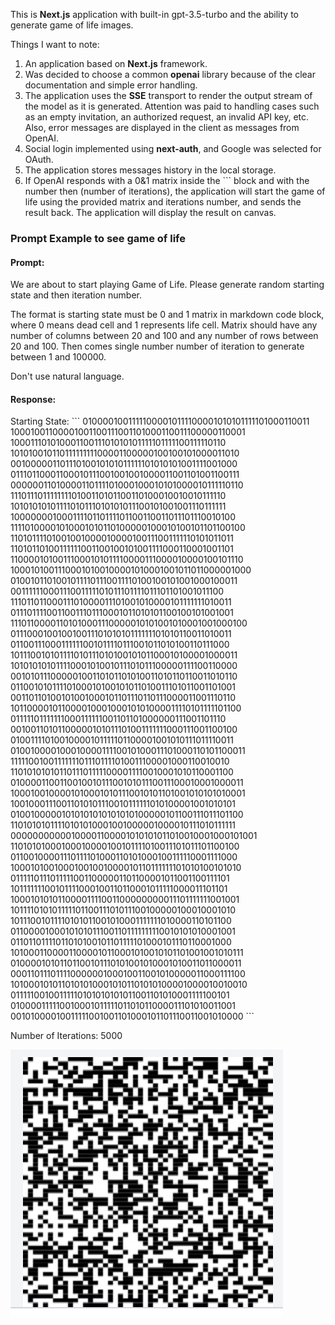 This is **Next.js** application with built-in gpt-3.5-turbo and the ability to generate game of life images.

Things I want to note:
1. An application based on **Next.js** framework.
2. Was decided to choose a common **openai** library because of the clear documentation and simple error handling.
3. The application uses the **SSE** transport to render the output stream of the model as it is generated. Attention was paid to handling cases such as an empty invitation, an authorized request, an invalid API key, etc. Also, error messages are displayed in the client as messages from OpenAI.
4. Social login implemented using **next-auth**, and Google was selected for OAuth.
5. The application stores messages history in the local storage.
6. If OpenAI responds with a 0&1 matrix inside the ``` block and with the number then (number of iterations), the application will start the game of life using the provided matrix and iterations number, and sends the result back. The application will display the result on canvas.

### Prompt Example to see game of life

#### Prompt:
We are about to start playing Game of Life. Please generate random starting state and then iteration number.

The format is starting state must be 0 and 1 matrix in markdown code block, where 0 means dead cell and 1 represents life cell.
Matrix should have any number of columns between 20 and 100 and any number of rows between 20 and 100. Then comes single number number of iteration to generate between 1 and 100000.

Don't use natural language.

#### Response:
Starting State:
\```
01000010011111000010111100001010101111101000110011
10001001100001001100111001101000110011100000110001
10001110101000110011101010101111101111100111110110
10101001011011111111100001100000100100101000011010
00100000110111010010101011111101010101001111001000
01110110001100010111001001001000011001101001100111
00000011010000110111101000100010101000010111110110
11101110111111110100110101100110100010010010111110
10101010101111010111010101011100101001001110111111
10000000100011110110111101100110011011101110010100
11110100001010001010110100000100010100101101100100
11010111101001001000010000100111001111110101011011
11010110100111111001100100101001111000110001001101
11000010100111000101011110000111000010000100101110
10001010011100010100100001010001001011011000001000
01001011010010111101110011110100100101001000100011
00111111000111001111101011101111011101101001011100
11101101100011101000011101001010000101111111010011
01110111100110011101110001011010101100100101001001
11101100001101010001110000010101001010001001000100
01110001001001001110101010111111101010110011010011
01100111000111111001011110111001011010100110111000
10111001010111101011101010010101100010100001000011
10101010101111000101001011101011100000111100110000
00101011100000100110101101010011010110110011010110
01100101011110100010100101011010011101011001101001
00110110100101001000101101110110111000011001110110
10110000101100001000100010101000011110101111101100
01111101111111000111111001101101000000111001101110
00100110101100000101011101001111111000111001100100
01001111010010000101111101100001001010111011110011
01001000010001000011110010100011101000110101100011
11111001001111111011101111010011100001000110010010
11010101010110111011111000011110010001010110001100
01000011001100100101110010101110011100010001000011
10001001000010100010101110010101101001010101010001
10010001110011010101110010111111010100001001010101
01001000001010101010101010100000101100111011101100
11010101011110101010001001000001000010111010111111
00000000000100001100001010101011010010001000101001
11010101000100010000100101111010011101011101100100
01100100001110111101000110101000100111110001111000
10001010010001001001000010110111111101010100101010
01111101110111110011000001101100001011001100111101
10111111100101111000100110110001011111000011101101
10001010101100001111001100000000011101111111001001
10111101010111110110011101011100100000100010001010
10111001011110101011001010001111111010000110101100
01100001000101010111001101111111110010101010001001
01101101111011010100101101111101000101110110001000
10100011000011000010110001010010101101001001010111
01000010101101100101110101001010001010011011000011
00011011101111000000100010011001010000011000111100
10100010101101010100010101101010100001000010010010
01111100100111110101010101011001101010001111100101
01000011111001000101111101101011000011101010011001
00101000010011111001001101000101101110011001010000
\```

Number of Iterations: 5000

![Local image](./game-of-life-example.png)
